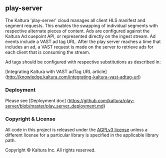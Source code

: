 ## play-server

The Kaltura 'play-server' cloud manages all client HLS manifest and segment requests. 
This enables the swapping of individual segments with respective alternate pieces of content. Ads are configured against the Kaltura Ad cuepoint API, or represented directly on the ingest stream. Ad events include a VAST ad tag URL. After the play server reaches a time that includes an ad, a VAST request is made on the server to retrieve ads for each client that is consuming the stream. 

Ad tags should be configured with respective substitutions as described in:

[Integrating Kaltura with VAST adTag URL article] (http://knowledge.kaltura.com/integrating-kaltura-vast-adtag-url)

### Deployment
Please see [Deployment doc] (https://github.com/kaltura/play-server/blob/master/play_server_deployment.md)

### Copyright & License

All code in this project is released under the [AGPLv3 license](http://www.gnu.org/licenses/agpl-3.0.html) unless a different license for a particular library is specified in the applicable library path. 

Copyright © Kaltura Inc. All rights reserved.
